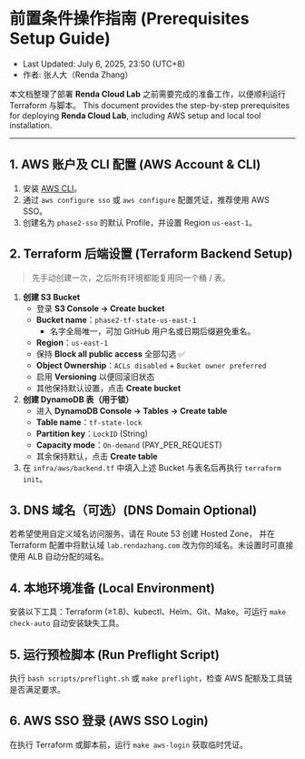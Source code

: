 # 前置条件操作指南 (Prerequisites Setup Guide)

* Last Updated: July 6, 2025, 23:50 (UTC+8)
* 作者: 张人大（Renda Zhang）

本文档整理了部署 **Renda Cloud Lab** 之前需要完成的准备工作，以便顺利运行 Terraform 与脚本。
This document provides the step-by-step prerequisites for deploying **Renda Cloud Lab**, including AWS setup and local tool installation.

---

## 1. AWS 账户及 CLI 配置 (AWS Account & CLI)

1. 安装 [AWS CLI](https://docs.aws.amazon.com/cli/latest/userguide/getting-started-install.html)。
2. 通过 `aws configure sso` 或 `aws configure` 配置凭证，推荐使用 AWS SSO。
3. 创建名为 `phase2-sso` 的默认 Profile，并设置 Region `us-east-1`。

## 2. Terraform 后端设置 (Terraform Backend Setup)

> 先手动创建一次，之后所有环境都能复用同一个桶 / 表。

1. **创建 S3 Bucket**
   - 登录 **S3 Console → Create bucket**
   - **Bucket name**：`phase2-tf-state-us-east-1`
     * 名字全局唯一，可加 GitHub 用户名或日期后缀避免重名。
   - **Region**：`us-east-1`
   - 保持 **Block all public access** 全部勾选 ✅
   - **Object Ownership**：`ACLs disabled` + `Bucket owner preferred`
   - 启用 **Versioning** 以便回滚旧状态
   - 其他保持默认设置，点击 **Create bucket**
2. **创建 DynamoDB 表（用于锁）**
   - 进入 **DynamoDB Console → Tables → Create table**
   - **Table name**：`tf-state-lock`
   - **Partition key**：`LockID` (String)
   - **Capacity mode**：`On-demand` (PAY_PER_REQUEST)
   - 其余保持默认，点击 **Create table**
3. 在 `infra/aws/backend.tf` 中填入上述 Bucket 与表名后再执行 `terraform init`。

## 3. DNS 域名（可选）(DNS Domain Optional)

若希望使用自定义域名访问服务，请在 Route 53 创建 Hosted Zone，
并在 Terraform 配置中将默认域 `lab.rendazhang.com` 改为你的域名。未设置时可直接使用 ALB 自动分配的域名。

## 4. 本地环境准备 (Local Environment)

安装以下工具：Terraform (≥1.8)、kubectl、Helm、Git、Make。可运行 `make check-auto` 自动安装缺失工具。

## 5. 运行预检脚本 (Run Preflight Script)

执行 `bash scripts/preflight.sh` 或 `make preflight`，检查 AWS 配额及工具链是否满足要求。

## 6. AWS SSO 登录 (AWS SSO Login)

在执行 Terraform 或脚本前，运行 `make aws-login` 获取临时凭证。
